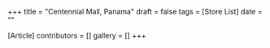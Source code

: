 +++
title = "Centennial Mall, Panama"
draft = false
tags = [Store List]
date = ""

[Article]
contributors = []
gallery = []
+++